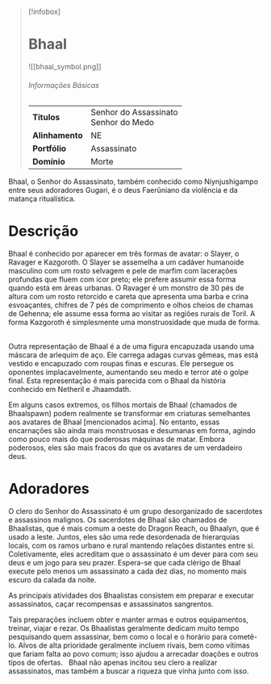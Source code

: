 > [!infobox]
> # Bhaal
> ![[bhaal_symbol.png]]
> ###### Informações Básicas
> | | |
> | ---- | ---- |
> | **Titulos** | Senhor do Assassinato<br/>Senhor do Medo |
> | **Alinhamento** | NE |
> | **Portfólio** | Assassinato |
> | **Domínio** | Morte |

Bhaal, o Senhor do Assassinato, também conhecido como Niynjushigampo entre seus adoradores Gugari, é o deus Faerûniano da violência e da matança ritualística.

# Descrição
Bhaal é conhecido por aparecer em três formas de avatar: o Slayer, o Ravager e Kazgoroth. O Slayer se assemelha a um cadáver humanoide masculino com um rosto selvagem e pele de marfim com lacerações profundas que fluem com icor preto; ele prefere assumir essa forma quando está em áreas urbanas. O Ravager é um monstro de 30 pés de altura com um rosto retorcido e careta que apresenta uma barba e crina esvoaçantes, chifres de 7 pés de comprimento e olhos cheios de chamas de Gehenna; ele assume essa forma ao visitar as regiões rurais de Toril. A forma Kazgoroth é simplesmente uma monstruosidade que muda de forma.   

Outra representação de Bhaal é a de uma figura encapuzada usando uma máscara de arlequim de aço. Ele carrega adagas curvas gêmeas, mas está vestido e encapuzado com roupas finas e escuras. Ele persegue os oponentes implacavelmente, aumentando seu medo e terror até o golpe final. Esta representação é mais parecida com o Bhaal da história conhecido em Netheril e Jhaamdath.   

Em alguns casos extremos, os filhos mortais de Bhaal (chamados de Bhaalspawn) podem realmente se transformar em criaturas semelhantes aos avatares de Bhaal [mencionados acima]. No entanto, essas encarnações são ainda mais monstruosas e desumanas em forma, agindo como pouco mais do que poderosas máquinas de matar. Embora poderosos, eles são mais fracos do que os avatares de um verdadeiro deus.

# Adoradores
O clero do Senhor do Assassinato é um grupo desorganizado de sacerdotes e assassinos malignos. Os sacerdotes de Bhaal são chamados de Bhaalistas, que é mais comum a oeste do Dragon Reach, ou Bhaalyn, que é usado a leste. Juntos, eles são uma rede desordenada de hierarquias locais, com os ramos urbano e rural mantendo relações distantes entre si. Coletivamente, eles acreditam que o assassinato é um dever para com seu deus e um jogo para seu prazer. Espera-se que cada clérigo de Bhaal execute pelo menos um assassinato a cada dez dias, no momento mais escuro da calada da noite.   

As principais atividades dos Bhaalistas consistem em preparar e executar assassinatos, caçar recompensas e assassinatos sangrentos. 

Tais preparações incluem obter e manter armas e outros equipamentos, treinar, viajar e rezar. Os Bhaalistas geralmente dedicam muito tempo pesquisando quem assassinar, bem como o local e o horário para cometê-lo. Alvos de alta prioridade geralmente incluem rivais, bem como vítimas que fariam falta ao povo comum; isso ajudou a arrecadar doações e outros tipos de ofertas.   Bhaal não apenas incitou seu clero a realizar assassinatos, mas também a buscar a riqueza que vinha junto com isso.